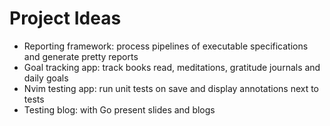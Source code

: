 # Project Ideas

- Reporting framework: process pipelines of executable specifications and generate pretty reports
- Goal tracking app: track books read, meditations, gratitude journals and daily goals
- Nvim testing app: run unit tests on save and display annotations next to tests
- Testing blog: with Go present slides and blogs
